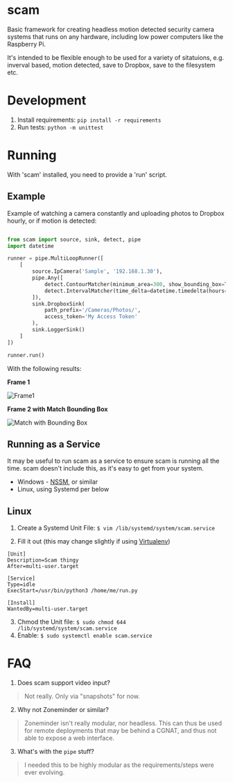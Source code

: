 # scam
Basic framework for creating headless motion detected security camera systems that runs on any hardware, including low power computers like the Raspberry Pi.

It's intended to be flexible enough to be used for a variety of sitatuions, e.g. inverval based, motion detected, save to Dropbox, save to the filesystem etc.

# Development
 1. Install requirements: `pip install -r requirements`
 2. Run tests: `python -m unittest`

# Running
With 'scam' installed, you need to provide a 'run' script.

## Example
Example of watching a camera constantly and uploading photos to Dropbox hourly, or if motion is detected:
```python

from scam import source, sink, detect, pipe
import datetime

runner = pipe.MultiLoopRunner([
    [
        source.IpCamera('Sample', '192.168.1.30'),
        pipe.Any([
            detect.ContourMatcher(minimum_area=300, show_bounding_box=True),
            detect.IntervalMatcher(time_delta=datetime.timedelta(hours=1)),
        ]),
        sink.DropboxSink(
            path_prefix='/Cameras/Photos/',
            access_token='My Access Token'
        ),
        sink.LoggerSink()
    ]
])

runner.run()
```

With the following results:

**Frame 1**

![Frame1](https://raw.github.com/zsims/scam/master/scam/test/resources/snapshot1.jpg)


**Frame 2 with Match Bounding Box**

![Match with Bounding Box](https://raw.github.com/zsims/scam/master/scam/test/resources/match.jpg)

## Running as a Service
It may be useful to run scam as a service to ensure scam is running all the time. scam doesn't include this, as it's easy to get from your system.

 * Windows - [NSSM](https://nssm.cc/), or similar
 * Linux, using Systemd per below

## Linux

 1. Create a Systemd Unit File: `$ vim /lib/systemd/system/scam.service`
 
 2. Fill it out (this may change slightly if using [Virtualenv](https://virtualenv.pypa.io/en/stable/))
  ```
  [Unit]
  Description=Scam thingy
  After=multi-user.target

  [Service]
  Type=idle
  ExecStart=/usr/bin/python3 /home/me/run.py

  [Install]
  WantedBy=multi-user.target
  ```

 3. Chmod the Unit file: `$ sudo chmod 644 /lib/systemd/system/scam.service`
 4. Enable: `$ sudo systemctl enable scam.service`

# FAQ
1. Does scam support video input?

 > Not really. Only via "snapshots" for now.

2. Why not Zoneminder or similar?

 > Zoneminder isn't really modular, nor headless. This can thus be used for remote deployments that may be behind a CGNAT, and thus not able to expose a web interface.

3. What's with the `pipe` stuff?

 > I needed this to be highly modular as the requirements/steps were ever evolving.
